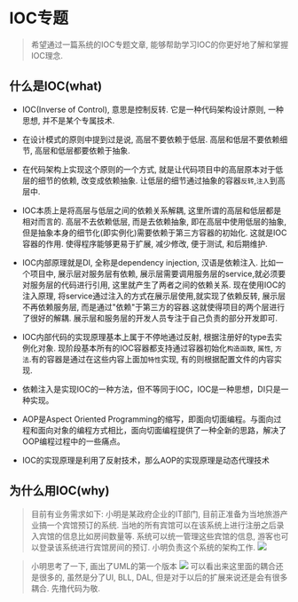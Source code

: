 <font face="Microsoft.YaHei">

# IOC专题

>希望通过一篇系统的IOC专题文章, 能够帮助学习IOC的你更好地了解和掌握IOC理念.

## 什么是IOC(what)

- IOC(Inverse of Control), 意思是控制反转. 它是一种代码架构设计原则, 一种思想, 并不是某个专属技术.

- 在设计模式的原则中提到过是说, 高层不要依赖于低层. 高层和低层不要依赖细节, 高层和低层都要依赖于抽象. 

- 在代码架构上实现这个原则的一个方式, 就是让代码项目中的高层原本对于低层的细节的依赖, 改变成依赖抽象. 让低层的细节通过抽象的容器`反转`,`注入`到高层中.

- IOC本质上是将高层与低层之间的依赖关系解耦, 这里所谓的高层和低层都是相对而言的. 高层不去依赖低层, 而是去依赖抽象, 即在高层中使用低层的抽象, 但是抽象本身的细节化(即实例化)需要依赖于第三方容器的初始化. 这就是IOC容器的作用. 使得程序能够更易于扩展, 减少修改, 便于测试, 和后期维护.

- IOC内部原理就是DI, 全称是dependency injection, 汉语是依赖注入. 比如一个项目中, 展示层对服务层有依赖, 展示层需要调用服务层的service,就必须要对服务层的代码进行引用, 这里就产生了两者之间的依赖关系. 现在使用IOC的注入原理, 将service通过注入的方式在展示层使用,就实现了依赖反转, 展示层不再依赖服务层, 而是通过"依赖"于第三方的容器.这就使得项目的两个层进行了很好的解耦. 展示层和服务层的开发人员专注于自己负责的部分开发即可.

- IOC内部代码的实现原理基本上属于不停地通过反射, 根据注册好的type去实例化对象. 现阶段基本所有的IOC容器都支持通过容器初始化`构造函数`, `属性`, `方法`.有的容器是通过在这些内容上面加`特性`实现, 有的则根据配置文件的内容实现.

- 依赖注入是实现IOC的一种方法，但不等同于IOC，IOC是一种思想，DI只是一种实现。

- AOP是Aspect Oriented Programming的缩写，即面向切面编程。与面向过程和面向对象的编程方式相比，面向切面编程提供了一种全新的思路，解决了OOP编程过程中的一些痛点。

- IOC的实现原理是利用了反射技术，那么AOP的实现原理是动态代理技术

## 为什么用IOC(why)

>目前有业务需求如下:
小明是某政府企业的IT部门, 目前正准备为当地旅游产业搞一个宾馆预订的系统. 当地的所有宾馆可以在该系统上进行注册之后录入宾馆的信息比如房间数量等. 系统可以统一管理这些宾馆的信息, 游客也可以登录该系统进行宾馆房间的预订. 小明负责这个系统的架构工作.
![](https://img2018.cnblogs.com/blog/1216080/201904/1216080-20190411164656481-1372640398.png)

>小明思考了一下, 画出了UML的第一个版本
![](https://img2018.cnblogs.com/blog/1216080/201904/1216080-20190411180528022-1587005448.png)
可以看出来这里面的耦合还是很多的, 虽然是分了UI, BLL, DAL, 但是对于以后的扩展来说还是会有很多耦合. 先撸代码为敬.




